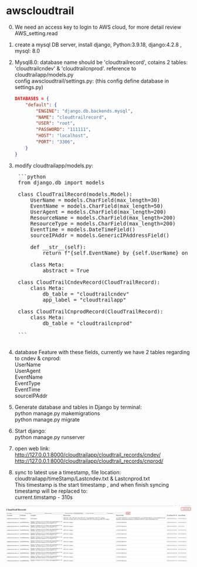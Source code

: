 # awscloudtrail
0. We need an access key to login to AWS cloud, for more detail review AWS_setting.read

1. create a mysql DB server, install django, Python:3.9.18, django:4.2.8 , mysql: 8.0

2. Mysql8.0: database name should be 'cloudtrailrecord', cotains 2 tables: <br>
    'cloudtrailcndev' & 'cloudtrailcnprod'. reference to cloudtrailapp/models.py<br>
    config awscloudtrail/settings.py:  (this config define database in settings.py)
    ```json
    DATABASES = {
        "default": {
            "ENGINE": "django.db.backends.mysql",
            "NAME": "cloudtrailrecord",
            "USER": "root",
            "PASSWORD": "111111",
            "HOST": "localhost",
            "PORT": "3306",
        }
    } 


3. modify cloudtrailapp/models.py:
    <pre>
    ```python
    from django.db import models

    class CloudTrailRecord(models.Model):
        UserName = models.CharField(max_length=30)
        EventName = models.CharField(max_length=50)
        UserAgent = models.CharField(max_length=200)
        ResourceName = models.CharField(max_length=200)
        ResourceType = models.CharField(max_length=200)
        EventTime = models.DateTimeField()
        sourceIPAddr = models.GenericIPAddressField()

        def __str__(self):
            return f"{self.EventName} by {self.UserName} on {self.EventTime}"

        class Meta:
            abstract = True

    class CloudTrailCndevRecord(CloudTrailRecord):
        class Meta:
            db_table = "cloudtrailcndev"
            app_label = "cloudtrailapp"

    class CloudTrailCnprodRecord(CloudTrailRecord):
        class Meta:
            db_table = "cloudtrailcnprod"
    
    ```
    </pre>

4. database Feature with these fields, currently we have 2 tables regarding to cndev & cnprod:<br>
    UserName<br>
    UserAgent<br>
    EventName<br>
    EventType<br>
    EventTime<br>
    sourceIPAddr<br>

5. Generate database and tables in Django by terminal: <br>
   python manage.py makemigrations <br>
   python manage.py migrate

6. Start django: <br>
   python manage.py runserver

7. open web link: <br>
   http://127.0.0.1:8000/cloudtrailapp/cloudtrail_records/cndev/ <br>
   http://127.0.0.1:8000/cloudtrailapp/cloudtrail_records/cnprod/

8. sync to latest use a timestamp, file location: cloudtrailapp/timeStamp/Lastcndev.txt & Lastcnprod.txt<br>
    This timestamp is the start timestamp , and when finish syncing timestamp will be replaced to: <br>
    current.timstamp - 310s

![Code Demo](./images/results.gif)